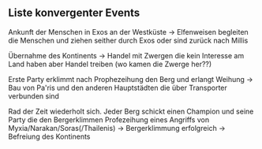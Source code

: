 
## Liste konvergenter Events
Ankunft der Menschen in Exos an der Westküste
-> Elfenweisen begleiten die Menschen und ziehen seither durch Exos oder sind zurück nach Millis

Übernahme des Kontinents
-> Handel mit Zwergen die kein Interesse am Land haben aber Handel treiben (wo kamen die Zwerge her??)

Erste Party erklimmt nach Prophezeihung den Berg und erlangt Weihung
-> Bau von Pa'ris und den anderen Hauptstädten die über Transporter verbunden sind

Rad der Zeit wiederholt sich. Jeder Berg schickt einen Champion und seine Party die den Bergerklimmen
Profezeihung eines Angriffs von Myxia/Narakan/Soras(/Thailenis) -> Bergerklimmung erfolgreich -> Befreiung des Kontinents
